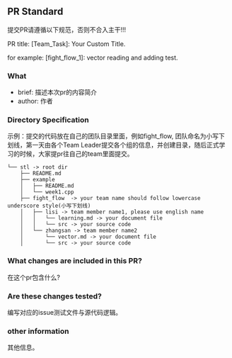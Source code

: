 ## PR Standard

提交PR请遵循以下规范，否则不合入主干!!!

PR title: [Team_Task]: Your Custom Title.

for example: [fight_flow_1]: vector reading and adding test.

### What

- brief: 描述本次pr的内容简介
- author: 作者

### Directory Specification

示例：提交的代码放在自己的团队目录里面，例如fight_flow, 团队命名为小写下划线，第一天由各个Team Leader提交各个组的信息，并创建目录，随后正式学习的时候，大家提pr往自己的team里面提交。

```
└── stl -> root dir
    ├── README.md 
    ├── example
    │   ├── README.md
    │   └── week1.cpp
    ├── fight_flow  -> your team name should follow lowercase underscore style(小写下划线)
    │   ├── lisi -> team member name1, please use english name
    │   │   └── learning.md -> your document file
    │   │   └── src -> your source code
    │   └── zhangsan -> team member name2
    │       └── vector.md -> your document file
    │       └── src -> your source code
```

### What changes are included in this PR?

在这个pr包含什么?

### Are these changes tested?

编写对应的issue测试文件与源代码逻辑。

### other information

其他信息。